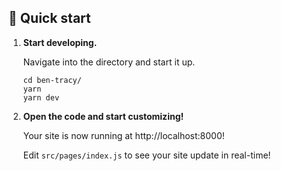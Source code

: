 ## 🚀 Quick start

1.  **Start developing.**

    Navigate into the directory and start it up.

    ```shell
    cd ben-tracy/
    yarn
    yarn dev
    ```

2.  **Open the code and start customizing!**

    Your site is now running at http://localhost:8000!

    Edit `src/pages/index.js` to see your site update in real-time!
